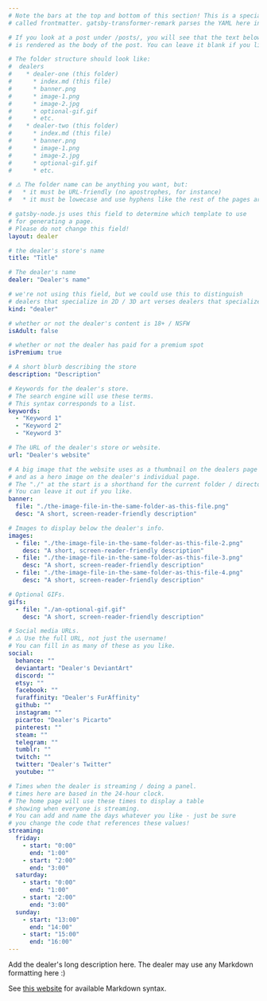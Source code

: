 ```yaml
---
# Note the bars at the top and bottom of this section! This is a special YAML segment
# called frontmatter. gatsby-transformer-remark parses the YAML here into data fields.

# If you look at a post under /posts/, you will see that the text below this YAML segment
# is rendered as the body of the post. You can leave it blank if you like.

# The folder structure should look like:
#  dealers
#    * dealer-one (this folder)
#      * index.md (this file)
#      * banner.png
#      * image-1.png
#      * image-2.jpg
#      * optional-gif.gif
#      * etc.
#    * dealer-two (this folder)
#      * index.md (this file)
#      * banner.png
#      * image-1.png
#      * image-2.jpg
#      * optional-gif.gif
#      * etc.

# ⚠️ The folder name can be anything you want, but:
#   * it must be URL-friendly (no apostrophes, for instance)
#   * it must be lowecase and use hyphens like the rest of the pages are.

# gatsby-node.js uses this field to determine which template to use
# for generating a page.
# Please do not change this field!
layout: dealer

# the dealer's store's name
title: "Title"

# The dealer's name
dealer: "Dealer's name"

# we're not using this field, but we could use this to distinguish
# dealers that specialize in 2D / 3D art verses dealers that specialize in merchandise
kind: "dealer"

# whether or not the dealer's content is 18+ / NSFW
isAdult: false 

# whether or not the dealer has paid for a premium spot
isPremium: true 

# A short blurb describing the store
description: "Description"

# Keywords for the dealer's store.
# The search engine will use these terms.
# This syntax corresponds to a list.
keywords:
  - "Keyword 1"
  - "Keyword 2"
  - "Keyword 3"

# The URL of the dealer's store or website.
url: "Dealer's website"

# A big image that the website uses as a thumbnail on the dealers page
# and as a hero image on the dealer's individual page.
# The "./" at the start is a shorthand for the current folder / directory.
# You can leave it out if you like.
banner: 
  file: "./the-image-file-in-the-same-folder-as-this-file.png"
  desc: "A short, screen-reader-friendly description"

# Images to display below the dealer's info.
images:
  - file: "./the-image-file-in-the-same-folder-as-this-file-2.png"
    desc: "A short, screen-reader-friendly description"
  - file: "./the-image-file-in-the-same-folder-as-this-file-3.png"
    desc: "A short, screen-reader-friendly description"
  - file: "./the-image-file-in-the-same-folder-as-this-file-4.png"
    desc: "A short, screen-reader-friendly description"

# Optional GIFs.
gifs:
  - file: "./an-optional-gif.gif"
    desc: "A short, screen-reader-friendly description"

# Social media URLs.
# ⚠️ Use the full URL, not just the username!
# You can fill in as many of these as you like.
social:
  behance: ""
  deviantart: "Dealer's DeviantArt"
  discord: ""
  etsy: ""
  facebook: ""
  furaffinity: "Dealer's FurAffinity"
  github: ""
  instagram: ""
  picarto: "Dealer's Picarto"
  pinterest: ""
  steam: ""
  telegram: ""
  tumblr: ""
  twitch: ""
  twitter: "Dealer's Twitter"
  youtube: ""

# Times when the dealer is streaming / doing a panel.
# times here are based in the 24-hour clock.
# The home page will use these times to display a table
# showing when everyone is streaming.
# You can add and name the days whatever you like - just be sure
# you change the code that references these values!
streaming:
  friday:
    - start: "0:00"
      end: "1:00"
    - start: "2:00"
      end: "3:00"
  saturday:
    - start: "0:00"
      end: "1:00"
    - start: "2:00"
      end: "3:00"
  sunday:
    - start: "13:00"
      end: "14:00"
    - start: "15:00"
      end: "16:00"
---
```


Add the dealer's long description here. The dealer may use any Markdown formatting here :)

See [this website](https://www.markdownguide.org/cheat-sheet/) for available Markdown syntax.